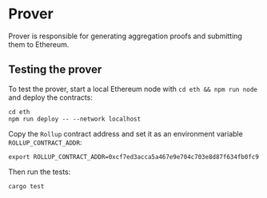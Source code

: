 # Prover

Prover is responsible for generating aggregation proofs and submitting them to Ethereum.

## Testing the prover

To test the prover, start a local Ethereum node with `cd eth && npm run node` and deploy the contracts:

```
cd eth
npm run deploy -- --network localhost
```

Copy the `Rollup` contract address and set it as an environment variable `ROLLUP_CONTRACT_ADDR`:

```
export ROLLUP_CONTRACT_ADDR=0xcf7ed3acca5a467e9e704c703e8d87f634fb0fc9
```

Then run the tests:

```
cargo test
```
